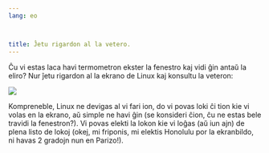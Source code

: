 ```yaml
---
lang: eo



title: Ĵetu rigardon al la vetero.
---
```


Ĉu vi estas laca havi termometron ekster la fenestro kaj vidi ĝin antaŭ la eliro? Nur ĵetu rigardon al la ekrano de Linux kaj konsultu la veteron:

<img src="Images/weather.png" />

Kompreneble, Linux ne devigas al vi fari ion, do vi povas loki ĉi tion kie vi volas en la ekrano, aŭ simple ne havi ĝin (se konsideri ĉion, ĉu ne estas bele travidi la fenestron?). Vi povas elekti la lokon kie vi loĝas (aŭ iun ajn) de plena listo de lokoj (okej, mi friponis, mi elektis Honolulu por la ekranbildo, ni havas 2 gradojn nun en Parizo!).




